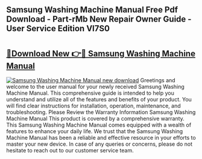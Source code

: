 ## Samsung Washing Machine Manual Free Pdf Download - Part-rMb New Repair Owner Guide - User Service Edition VI7S0

# <h2><a href="http://bc2145.oget.top/?id=Samsung+Washing+Machine+Manual">🔗Download New 👉🔴 Samsung Washing Machine Manual</a></h2>

[![Samsung Washing Machine Manual new download](https://i.imgur.com/5g1atiW.png)](http://bc2145.oget.top/?id=Samsung+Washing+Machine+Manual)
Greetings and welcome to the user manual for your newly received Samsung Washing Machine Manual. This comprehensive guide is intended to help you understand and utilize all of the features and benefits of your product. You will find clear instructions for installation, operation, maintenance, and troubleshooting. Please Review the Warranty Information Samsung Washing Machine Manual This product is covered by a comprehensive warranty. This Samsung Washing Machine Manual comes equipped with a wealth of features to enhance your daily life. We trust that the Samsung Washing Machine Manual has been a reliable and effective resource in your efforts to master your new device. In case of any queries or concerns, please do not hesitate to reach out to our customer service team.
